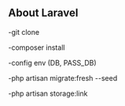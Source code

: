 ## About Laravel

-git clone

-composer install

-config env (DB, PASS_DB)

-php artisan migrate:fresh --seed

-php artisan storage:link
